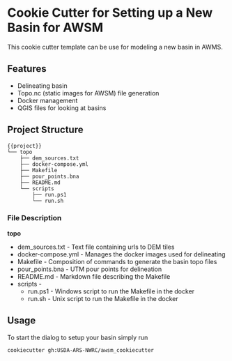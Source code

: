 # Cookie Cutter for Setting up a New Basin for AWSM

This cookie cutter template can be use for modeling a new basin in AWMS.

## Features
* Delineating basin
* Topo.nc (static images for AWSM) file generation
* Docker management
* QGIS files for looking at basins

## Project Structure

```console
{{project}}
└── topo
    ├── dem_sources.txt
    ├── docker-compose.yml
    ├── Makefile
    ├── pour_points.bna
    ├── README.md
    └── scripts
        ├── run.ps1
        └── run.sh
```

### File Description

**topo**
* dem_sources.txt - Text file containing urls to DEM tiles
* docker-compose.yml - Manages the docker images used for delineating
* Makefile - Composition of commands to generate the basin topo files
* pour_points.bna - UTM pour points for delineation
* README.md - Markdown file describing the Makefile
* scripts -
    * run.ps1 - Windows script to run the Makefile in the docker
    * run.sh - Unix script to run the Makefile in the docker

## Usage
To start the dialog to setup your basin simply run

``` console
cookiecutter gh:USDA-ARS-NWRC/awsm_cookiecutter
```
